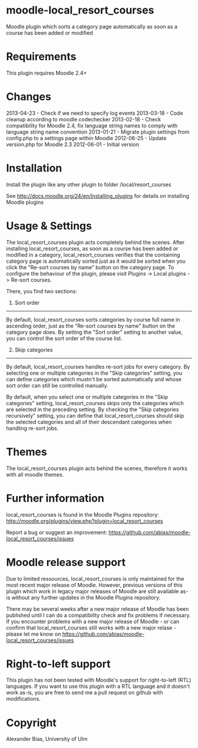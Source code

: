 moodle-local_resort_courses
===========================
Moodle plugin which sorts a category page automatically as soon as a course has been added or modified


Requirements
============
This plugin requires Moodle 2.4+


Changes
=======
2013-04-23 - Check if we need to specify log events
2013-03-18 - Code cleanup according to moodle codechecker
2013-02-18 - Check compatibility for Moodle 2.4, fix language string names to comply with language string name convention
2013-01-21 - Migrate plugin settings from config.php to a settings page within Moodle
2012-06-25 - Update version.php for Moodle 2.3
2012-06-01 - Initial version


Installation
============
Install the plugin like any other plugin to folder
/local/resort_courses

See http://docs.moodle.org/24/en/Installing_plugins for details on installing Moodle plugins


Usage & Settings
================
The local_resort_courses plugin acts completely behind the scenes. After installing local_resort_courses, as soon as a course has been added or modified in a category, local_resort_courses verifies that the containing category page is automatically sorted just as it would be sorted when you click the "Re-sort courses by name" button on the category page.
To configure the behaviour of the plugin, please visit Plugins -> Local plugins -> Re-sort courses.

There, you find two sections:

1. Sort order
-------------
By default, local_resort_courses sorts categories by course full name in ascending order, just as the "Re-sort courses by name" button on the category page does. By setting the "Sort order" setting to another value, you can control the sort order of the course list.

2. Skip categories
------------------
By default, local_resort_courses handles re-sort jobs for every category. By selecting one or multiple categories in the "Skip categories" setting, you can define categories which mustn't be sorted automatically and whose sort order can still be controlled manually.

By default, when you select one or multiple categories in the "Skip categories" setting, local_resort_courses skips only the categories which are selected in the preceding setting. By checking the "Skip categories recursively" setting, you can define that local_resort_courses should skip the selected categories and all of their descendant categories when handling re-sort jobs.


Themes
======
The local_resort_courses plugin acts behind the scenes, therefore it works with all moodle themes.


Further information
===================
local_resort_courses is found in the Moodle Plugins repository: http://moodle.org/plugins/view.php?plugin=local_resort_courses

Report a bug or suggest an improvement: https://github.com/abias/moodle-local_resort_courses/issues


Moodle release support
======================
Due to limited ressources, local_resort_courses is only maintained for the most recent major release of Moodle. However, previous versions of this plugin which work in legacy major releases of Moodle are still available as-is without any further updates in the Moodle Plugins repository.

There may be several weeks after a new major release of Moodle has been published until I can do a compatibility check and fix problems if necessary. If you encounter problems with a new major release of Moodle - or can confirm that local_resort_courses still works with a new major relase - please let me know on https://github.com/abias/moodle-local_resort_courses/issues


Right-to-left support
=====================
This plugin has not been tested with Moodle's support for right-to-left (RTL) languages.
If you want to use this plugin with a RTL language and it doesn't work as-is, you are free to send me a pull request on
github with modifications.


Copyright
=========
Alexander Bias, University of Ulm
